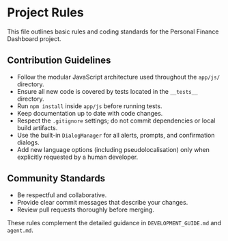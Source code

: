 # Project Rules

This file outlines basic rules and coding standards for the Personal Finance Dashboard project.

## Contribution Guidelines
- Follow the modular JavaScript architecture used throughout the `app/js/` directory.
- Ensure all new code is covered by tests located in the `__tests__` directory.
- Run `npm install` inside `app/js` before running tests.
- Keep documentation up to date with code changes.
- Respect the `.gitignore` settings; do not commit dependencies or local build artifacts.
- Use the built-in `DialogManager` for all alerts, prompts, and confirmation dialogs.
- Add new language options (including pseudolocalisation) only when explicitly requested by a human developer.

## Community Standards
- Be respectful and collaborative.
- Provide clear commit messages that describe your changes.
- Review pull requests thoroughly before merging.

These rules complement the detailed guidance in `DEVELOPMENT_GUIDE.md` and `agent.md`.
